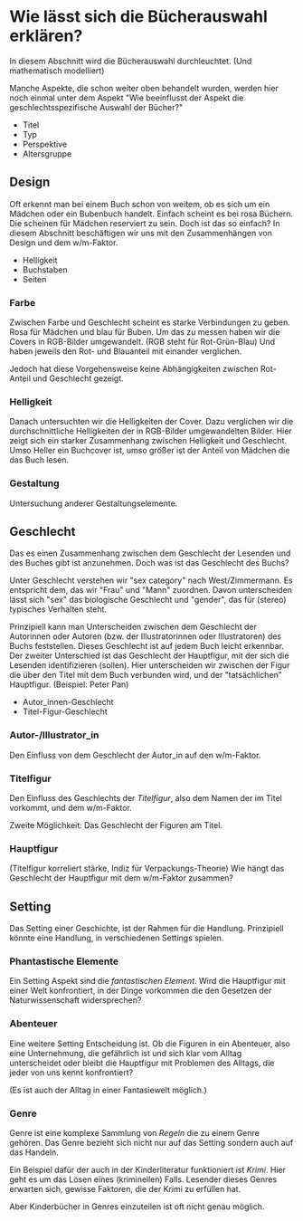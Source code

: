 Wie lässt sich die Bücherauswahl erklären?
========================================================

 In diesem Abschnitt wird die Bücherauswahl durchleuchtet.
 (Und mathematisch modelliert)

 Manche Aspekte, die schon weiter oben behandelt wurden, werden hier noch einmal unter dem Aspekt "Wie beeinflusst der Aspekt die geschlechtsspezifische Auswahl der Bücher?"



  * Titel
  * Typ
  * Perspektive
  * Altersgruppe



Design
------

  Oft erkennt man bei einem Buch schon von weitem, ob es sich um ein Mädchen oder ein Bubenbuch handelt. Einfach scheint es bei rosa Büchern. Die scheinen für Mädchen reserviert zu sein. Doch ist das so einfach? In diesem Abschnitt beschäftigen wir uns mit den Zusammenhängen von Design und dem w/m-Faktor.

  * Helligkeit
  * Buchstaben
  * Seiten

### Farbe

  Zwischen Farbe und Geschlecht scheint es starke Verbindungen zu geben. Rosa für Mädchen und blau für Buben. Um das zu messen haben wir die Covers in RGB-Bilder umgewandelt. (RGB steht für Rot-Grün-Blau) Und haben jeweils den Rot- und Blauanteil mit einander verglichen.

  Jedoch hat diese Vorgehensweise keine Abhängigkeiten zwischen Rot-Anteil und Geschlecht gezeigt.

### Helligkeit

  Danach untersuchten wir die Helligkeiten der Cover. Dazu verglichen wir die durchschnittliche Helligkeiten der in RGB-Bilder umgewandelten Bilder. Hier zeigt sich ein starker Zusammenhang zwischen Helligkeit und Geschlecht.
  Umso Heller ein Buchcover ist, umso größer ist der Anteil von Mädchen die das Buch lesen.

### Gestaltung

  Untersuchung anderer Gestaltungselemente.



Geschlecht
----------

  Das es einen Zusammenhang zwischen dem Geschlecht der Lesenden und des Buches gibt ist anzunehmen. Doch was ist das Geschlecht des Buchs?

  Unter Geschlecht verstehen wir "sex category" nach West/Zimmermann.
  Es entspricht dem, das wir "Frau" und "Mann" zuordnen.
  Davon unterscheiden lässt sich "sex" das biologische Geschlecht und "gender", das für (stereo) typisches Verhalten steht.

  Prinzipiell kann man Unterscheiden zwischen dem Geschlecht  der Autorinnen oder Autoren (bzw. der Illustratorinnen oder Illustratoren) des Buchs feststellen.
  Dieses Geschlecht ist auf jedem Buch leicht erkennbar.
  Der zweiter Unterschied ist das Geschlecht der Hauptfigur, mit der sich die Lesenden identifizieren (sollen). Hier unterscheiden wir zwischen der Figur die über den Titel mit dem Buch verbunden wird, und der "tatsächlichen" Hauptfigur. (Beispiel: Peter Pan)

  * Autor_innen-Geschlecht
  * Titel-Figur-Geschlecht

### Autor-/Illustrator_in

  Den Einfluss von dem Geschlecht der Autor_in auf den w/m-Faktor.

### Titelfigur

  Den Einfluss des Geschlechts der *Titelfigur*, also dem Namen der im Titel vorkommt, und dem w/m-Faktor.

  Zweite Möglichkeit: Das Geschlecht der Figuren am Titel.

### Hauptfigur

  (Titelfigur korreliert stärke, Indiz für Verpackungs-Theorie)
  Wie hängt das Geschlecht der Hauptfigur mit dem w/m-Faktor zusammen?



Setting
-------

  Das Setting einer Geschichte, ist der Rahmen für die Handlung.
  Prinzipiell könnte eine Handlung, in verschiedenen Settings spielen.



### Phantastische Elemente

  Ein Setting Aspekt sind die *fantastischen Element*. Wird die Hauptfigur mit einer Welt konfrontiert, in der Dinge vorkommen die den Gesetzen der Naturwissenschaft widersprechen?

### Abenteuer

  Eine weitere Setting Entscheidung ist. Ob die Figuren in ein Abenteuer, also eine Unternehmung, die gefährlich ist und sich klar vom Alltag unterscheidet oder bleibt die Hauptfigur mit Problemen des Alltags, die jeder von uns kennt konfrontiert?

  (Es ist auch der Alltag in einer Fantasiewelt möglich.)
  

### Genre

  Genre ist eine komplexe Sammlung von *Regeln* die zu einem Genre gehören.
  Das Genre bezieht sich nicht nur auf das Setting sondern auch auf das Handeln.

  Ein Beispiel dafür der auch in der Kinderliteratur funktioniert ist *Krimi*.
  Hier geht es um das Lösen eines (kriminellen) Falls. Lesender dieses Genres erwarten sich, gewisse Faktoren, die der Krimi zu erfüllen hat.

  Aber Kinderbücher in Genres einzuteilen ist oft nicht genau möglich.













